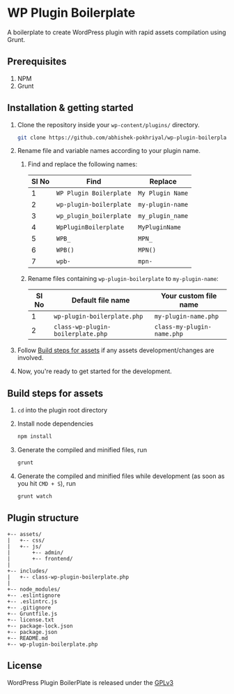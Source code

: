 # WP Plugin Boilerplate

A boilerplate to create WordPress plugin with rapid assets compilation using Grunt. 

## Prerequisites

1. NPM
1. Grunt

## Installation & getting started

1. Clone the repository inside your `wp-content/plugins/` directory.
   ```bash
   git clone https://github.com/abhishek-pokhriyal/wp-plugin-boilerplate.git
   ```

1. Rename file and variable names according to your plugin name.

   1. Find and replace the following names:

      Sl No| Find                  | Replace
      -----|-----------------------|----------------
      1    |`WP Plugin Boilerplate`|`My Plugin Name`
      2    |`wp-plugin-boilerplate`|`my-plugin-name`
      3    |`wp_plugin_boilerplate`|`my_plugin_name`
      4    |`WpPluginBoilerplate`  |`MyPluginName`
      5    |`WPB_`                 |`MPN_`
      6    |`WPB()`                |`MPN()`
      7    |`wpb-`                 |`mpn-`

   1. Rename files containing `wp-plugin-boilerplate` to `my-plugin-name`:

      Sl No| Default file name               | Your custom file name
      -----|---------------------------------|-------------------------
      1    |`wp-plugin-boilerplate.php`      |`my-plugin-name.php`
      2    |`class-wp-plugin-boilerplate.php`|`class-my-plugin-name.php`


1. Follow [Build steps for assets](#build-steps-for-assets) if any assets development/changes are involved.
1. Now, you're ready to get started for the development.

## Build steps for assets

1. `cd` into the plugin root directory
1. Install node dependencies
   ```bash
   npm install
   ```

1. Generate the compiled and minified files, run
   ```bash
   grunt
   ```

1. Generate the compiled and minified files while development (as soon as you hit `CMD + S`), run
   ```bash
   grunt watch
   ```

## Plugin structure

```
+-- assets/
|   +-- css/
|   +-- js/
|       +-- admin/
|       +-- frontend/
|
+-- includes/
|   +-- class-wp-plugin-boilerplate.php
|
+-- node_modules/
+-- .eslintignore
+-- .eslintrc.js
+-- .gitignore
+-- Gruntfile.js
+-- license.txt
+-- package-lock.json
+-- package.json
+-- README.md
+-- wp-plugin-boilerplate.php
```

## License
WordPress Plugin BoilerPlate is released under the [GPLv3](https://www.gnu.org/licenses/gpl-3.0.html)
